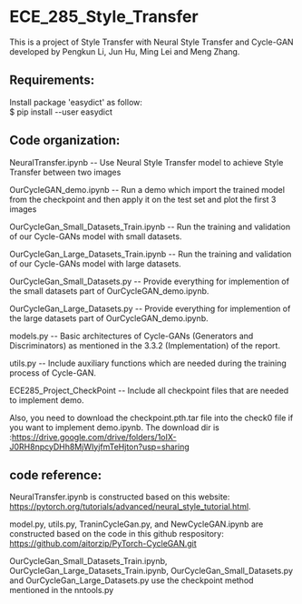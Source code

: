 # ECE_285_Style_Transfer
This is a project of Style Transfer with Neural Style Transfer and Cycle-GAN developed by Pengkun Li, Jun Hu, Ming Lei and Meng Zhang.

## Requirements:
Install package 'easydict' as follow:<br>
$ pip install --user easydict

## Code organization:
NeuralTransfer.ipynb                     -- Use Neural Style Transfer model to achieve Style Transfer between two images

OurCycleGAN_demo.ipynb                   -- Run a demo which import the trained model from the checkpoint and then apply it on the test set and plot the first 3 images

OurCycleGan_Small_Datasets_Train.ipynb   -- Run the training and validation of our Cycle-GANs model with small datasets.

OurCycleGan_Large_Datasets_Train.ipynb   -- Run the training and validation of our Cycle-GANs model with large datasets.

OurCycleGan_Small_Datasets.py            -- Provide everything for implemention of the small datasets part of OurCycleGAN_demo.ipynb.

OurCycleGan_Large_Datasets.py            -- Provide everything for implemention of the large datasets part of OurCycleGAN_demo.ipynb.

models.py                                -- Basic architectures of Cycle-GANs (Generators and Discriminators) as mentioned in the 3.3.2 (Implementation) of the report.

utils.py                                 -- Include auxiliary functions which are needed during the training process of Cycle-GAN.

ECE285_Project_CheckPoint                -- Include all checkpoint files that are needed to implement demo. 

Also, you need to download the checkpoint.pth.tar file into the check0 file if you want to implement demo.ipynb. The download dir is :https://drive.google.com/drive/folders/1oIX-J0RH8npcyDHh8MjWIyjfmTeHjton?usp=sharing

## code reference:
NeuralTransfer.ipynb is constructed based on this website: https://pytorch.org/tutorials/advanced/neural_style_tutorial.html.

model.py, utils.py, TraninCycleGan.py, and NewCycleGAN.ipynb are constructed based on the code in this github respository: https://github.com/aitorzip/PyTorch-CycleGAN.git

OurCycleGan_Small_Datasets_Train.ipynb, OurCycleGan_Large_Datasets_Train.ipynb, OurCycleGan_Small_Datasets.py and OurCycleGan_Large_Datasets.py use the checkpoint method mentioned in the nntools.py
